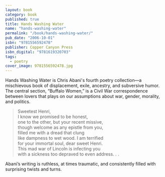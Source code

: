 ```yaml
---
layout: book
category: book
published: true
title: Hands Washing Water
name: "hands-washing-water"
permalink: "/book/hands-washing-water/"
pub_date: "2006-10-01"
isbn: "9781556592478"
publisher: Copper Canyon Press
isbn_digital: "9781619320703"
tags: 
  - poetry
cover_image: 9781556592478.jpg
---
```


Hands Washing Water is Chris Abani's fourth poetry collection—a mischievous book of displacement, exile, ancestry, and subversive humor. The central section, “Buffalo Women,” is a Civil War correspondence between lovers that plays on our assumptions about war, gender, morality, and politics.


> Sweetest Henri,  
I know we promised to be honest,  
one to the other, but your recent missive,  
though welcome as any epistle from you,  
filled me with a dread that clung  
like dampness to wet wood. I am terrified  
for your immortal soul, dear sweet Henri.  
This mad war of Lincoln is infecting you  
with a sickness too depraved to even address. . .

Abani’s writing is ruthless, at times traumatic, and consistently filled with surprising twists and turns.